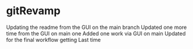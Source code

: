 # gitRevamp

Updating the readme from the GUI on the main branch
Updated one more time from the GUI on main one
Added one work via GUI on main
Updated for the final workflow getting
Last time
